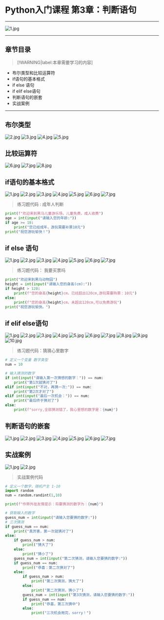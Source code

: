 # Python入门课程 第3章：判断语句
--- 

![1.jpg](https://img-blog.csdnimg.cn/e1f4c2c5922442f9862fdcfb9480493b.png)

---
## **章节目录**
> [!WARNING|label:本章需要学习的内容]
* 布尔类型和比较运算符
* if语句的基本格式
* if else 语句
* if elif else语句
* 判断语句的嵌套
* 实战案例
---
## **布尔类型** 

![2.jpg](https://img-blog.csdnimg.cn/5161d5f93d49480c916277d57a0221ef.png)
![3.jpg](https://img-blog.csdnimg.cn/eb9a29e70ee848648f7206a0421cde2d.png)
![4.jpg](https://img-blog.csdnimg.cn/f524353187004c19810e806edb54dfd4.png)
![5.jpg](https://img-blog.csdnimg.cn/aed7cb6f93fa4d91ab3d258e19ea6922.png)

## **比较运算符** 

![6.jpg](https://img-blog.csdnimg.cn/04fefb2e0b8d41d88fbb735ee244b16d.png)
![7.jpg](https://img-blog.csdnimg.cn/f3b1c0afa06142cd82b66e15d86d2361.png)
![8.jpg](https://img-blog.csdnimg.cn/a657147e951140f9a5ad91ce49a9a115.png)

## **if语句的基本格式**

![1.jpg](https://img-blog.csdnimg.cn/ae8fc66fbc114c029d55753c7edf94ef.png)
![2.jpg](https://img-blog.csdnimg.cn/ea708cf338364232bafd308ef582b202.png)
![3.jpg](https://img-blog.csdnimg.cn/28a70dfe70c04cdd9b025e8b22f2784f.png)
![4.jpg](https://img-blog.csdnimg.cn/11161f1f7c0943d49842114125abab08.png)
![5.jpg](https://img-blog.csdnimg.cn/3ad30d59a9964f5baef27d291e83fbcd.png)
![6.jpg](https://img-blog.csdnimg.cn/0facd458808b4a30b108322bc9cf7a8b.png)
![7.jpg](https://img-blog.csdnimg.cn/31b431c38717417abf64cdfd9f48e1ad.png)

> 练习题代码 : 成年人判断
```python
print(f"欢迎来到黑马儿童游乐场，儿童免费，成人收费")
age = int(input("请输入您的年龄:"))
if age >= 18:
    print("您已经成年，游玩需要补票10元")
print("祝您游玩愉快！")
```
 

## **if else 语句**

![1.jpg](https://img-blog.csdnimg.cn/c00a433bdf2e4e119cbc29652e0823ff.png)
![2.jpg](https://img-blog.csdnimg.cn/21a4769137014acca939f1a945d7177d.png)
![3.jpg](https://img-blog.csdnimg.cn/39df20827136438b91d95bd0eecb5aec.png)
![4.jpg](https://img-blog.csdnimg.cn/49008d4b711045ad89c0bcac13ace6e0.png)
![5.jpg](https://img-blog.csdnimg.cn/0a211c31ba0b455ba47365034459b485.png)
![6.jpg](https://img-blog.csdnimg.cn/9167623a15bd45df9bcd69a89d75393b.png)
![7.jpg](https://img-blog.csdnimg.cn/dbaafe4e61b94b1290740bbcdbc7246a.png)

> 练习题代码： 我要买票吗

```python
print("欢迎来到黑马动物园")
height = int(input("请输入您的身高(cm):"))
if height > 120:
    print(f"您的身高{height}cm，已经超出120cm,游玩需要购票：10元")
else:
    print(f"您的身高{height}cm，未超出120cm,可以免费游玩")
print("祝您游玩愉快。")
```

## **if elif else语句**

![1.jpg](https://img-blog.csdnimg.cn/30199db9a9bc4e069e5eeb923bedec4f.png)
![2.jpg](https://img-blog.csdnimg.cn/d7f5369767c840fc9eab8e50ee96d9f2.png)
![3.jpg](https://img-blog.csdnimg.cn/f3833e8017744abbaf5cd4ca5ef41463.png)
![4.jpg](https://img-blog.csdnimg.cn/a30af0274fb54d2aa7c7df065006aa72.png)
![5.jpg](https://img-blog.csdnimg.cn/fe8d12d4db1b4919a23c02a992e9a1d8.png)
![6.jpg](https://img-blog.csdnimg.cn/d15f241b44274262b63d72afac655c6e.png)
![7.jpg](https://img-blog.csdnimg.cn/0d8762bf0a4848f39e589f3f5923da72.png)
![8.jpg](https://img-blog.csdnimg.cn/c43e98f57cd34430b08a3af611ac9fa6.png)
![9.jpg](https://img-blog.csdnimg.cn/3e72e54b204e42d2a4de1f574f54ab51.png)
![10.jpg](https://img-blog.csdnimg.cn/4ce5fe36d3c243b080de8f45acc54fd5.png)

> 练习题代码：猜猜心里数字
```python
# 定义一个变量 数字类型
num = 10

# 输入猜测的数字
if int(input("请输入第一次猜想的数字：")) == num:
    print("第1次就猜对了")
elif int(input("不对，再猜一次:")) == num:
    print("第2次才对了")
elif int(input("最后一次机会：")) == num:
    print("最后终于猜对了")
else:
    print(f"sorry,全部猜测错了，我心里想的数字是：{num}")
```

## **判断语句的嵌套**

![1.jpg](https://img-blog.csdnimg.cn/d25477133b8641d08c7673b543a402a1.png)
![2.jpg](https://img-blog.csdnimg.cn/2d01b3d839454bb1a8ad425c5b74a3b1.png)
![3.jpg](https://img-blog.csdnimg.cn/37208fa3222e4edc8dc14ce54cd04cb6.png)
![4.jpg](https://img-blog.csdnimg.cn/f6ca1edb689f4a3c94217824eb086675.png)
![5.jpg](https://img-blog.csdnimg.cn/594dc8bc820c4a10ac4204f7fbd7ef06.png)
![6.jpg](https://img-blog.csdnimg.cn/ad400391e6c84e658c774e1031b385db.png)
![7.jpg](https://img-blog.csdnimg.cn/8c452cd6b8b1490ebc0e4951ad85d6f6.png)

## **实战案例**

![1.jpg](https://img-blog.csdnimg.cn/0ff3c9d6992549ae8ebd1a1748552970.png)
![2.jpg](https://img-blog.csdnimg.cn/f05cfd9bbb714f2bb9579e6423554061.png)

> 实战案例代码
```python
# 定义一个数字，随机产生 1-10
import random
num = random.randint(1,10)

print(f"作弊外挂友情提示：将要猜测的数字为：{num}")

# 获取输入的数字
guess_num = int(input("请输入您要猜的数字:"))
# 三次猜测
if guess_num == num:
    print("真厉害，第一次就猜对了")
else:
    if guess_num > num:
        print("猜大了")
    else:
        print("猜小了")
    guess_num = int(input("第二次猜测，请输入您要猜的数字:"))
    if guess_num == num:
        print("恭喜：第二次猜对了")
    else:
        if guess_num > num:
            print("第二次猜测，猜大了")
        else:
            print("第二次猜测，猜小了")
        guess_num = int(input("第3次猜测，请输入您要猜的数字:"))
        if guess_num == num:
            print("恭喜，第三次猜中")
        else:
            print("三次机会用完，sorry！")
```